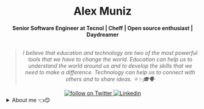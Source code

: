 <h1 align="center"> Alex Muniz </h1>
    
<div align="center">
<b>Senior Software Engineer at Tecnol | Cheff | Open source enthusiast | Daydreamer </b>
<br>
<br>

  <blockquote>
    <p><i>
       I believe that education and technology are two of the most powerful tools that we have to change the world. Education can help us to understand the world around us and to develop the skills that we need to make a difference. Technology can help us to connect with others and to share ideas. ⚛✨🎓🗣️
    </i></p>
</blockquote>
<div align="center">
    <a href="https://twitter.com/intent/follow?screen_name=odysseyofmyself">
        <img src="https://img.shields.io/badge/Twitter-1DA1F2?style=for-the-badge&logo=twitter&logoColor=white"
            alt="follow on Twitter">
    </a>
    <a href="https://www.linkedin.com/in/lexmunizes/">
        <img src="https://img.shields.io/badge/LinkedIn-0077B5?style=for-the-badge&logo=linkedin&logoColor=white"
             alt="Linkedin">
    </a>
<!--     <a href="https://www.instagram.com/todomundoamaosol/">
        <img src="https://img.shields.io/badge/Instagram-E4405F?style=for-the-badge&logo=instagram&logoColor=white"
             alt="Instagram"> -->
    </a>
</div>
</div>
<details closed>
<summary>About me 👈😊</summary>

---


<div align="right" style="margin:auto">
     <a href="https://github.com/virgilhawkins00">
        <img height="170em"
             src="https://github-readme-stats.vercel.app/api/top-langs/?username=virgilhawkins00&hide=html,jupyter%20notebook&langs_count=6&hide_border=true&layout=compact&show_icons=true&line_height=24&theme=transparent&title_color=4a86d1&custom_title=My%20favorite%20languages"
             alt="Most used languages"
             align="right">
    </a>
</div>

<div>
  <a href="https://github.com/virgilhawkins00">
    <img height="180em" src="https://github-readme-stats.vercel.app/api?username=virgilhawkins00&show_icons=true&theme=transparent&bg_color=00000000&include_all_commits=true&count_private=true"/>
</div>

 
 
<div> 
   <br>  
    Hello, i'm Alex Muniz<br>
 <br> I am a 28-year-old full-stack developer with 8 years of experience. I am proficient in JavaScript/TypeScript, React, Next, Nuxt, Vue, Vite, Quasar, Express, REST, SpringBoot, Node, Azure, AWS, Vercel, Netlify, Figma, MySQL, MongoDB, and PostgreSQL. I am currently learning Java and Angular.

I am originally from Bahia, Brazil, but I have been living in Belo Horizonte for the past 2 years. I love to travel and experience new cultures. I am also a passionate cook and have worked as a chef in two restaurants in Belo Horizonte.

In my spare time, I enjoy spending time with my dog, Sam, my girlfriend, and my plants. I also love to meet up with friends and cook for them.

I am a highly motivated and results-oriented individual. I am always looking for new challenges and opportunities to learn and grow. I am confident that I can make a significant contribution to any team or project.
<br>
## Backend language:<br>
![Nodejs](https://img.shields.io/badge/Node%20js-339933?style=for-the-badge&logo=nodedotjs&logoColor=white)
![Java](https://img.shields.io/badge/java-%23ED8B00.svg?style=for-the-badge&logo=openjdk&logoColor=white)
![Python](https://img.shields.io/badge/python-3670A0?style=for-the-badge&logo=python&logoColor=ffdd54)

## Frontend language:<br>
![Typescript](https://img.shields.io/badge/TypeScript-007ACC?style=for-the-badge&logo=typescript&logoColor=white)
![Javascript](https://img.shields.io/badge/JavaScript-323330?style=for-the-badge&logo=javascript&logoColor=F7DF1E)

## UI:<br>
![React](https://img.shields.io/badge/React-20232A?style=for-the-badge&logo=react&logoColor=61DAFB)
![Angular](https://img.shields.io/badge/Angular-DD0031?style=for-the-badge&logo=angular&logoColor=white)
![Vue](https://img.shields.io/badge/Vue%20js-35495E?style=for-the-badge&logo=vuedotjs&logoColor=4FC08D)
![NextJS](https://img.shields.io/badge/next%20js-000000?style=for-the-badge&logo=nextdotjs&logoColor=white)
![NuxtJS](https://img.shields.io/badge/nuxt%20js-00C58E?style=for-the-badge&logo=nuxtdotjs&logoColor=white)

## DB:<br>
![PostgreSQL](https://img.shields.io/badge/PostgreSQL-316192?style=for-the-badge&logo=postgresql&logoColor=white)
![MongoDB](https://img.shields.io/badge/MongoDB-4EA94B?style=for-the-badge&logo=mongodb&logoColor=white)
![AmazonDynamoDB](https://img.shields.io/badge/Amazon%20DynamoDB-4053D6?style=for-the-badge&logo=Amazon%20DynamoDB&logoColor=white)
![MySql](https://img.shields.io/badge/MySQL-005C84?style=for-the-badge&logo=mysql&logoColor=white)

## API:<br>
![Express](https://img.shields.io/badge/Express%20js-000000?style=for-the-badge&logo=express&logoColor=white)
![SpringBoot](https://img.shields.io/badge/Spring_Boot-F2F4F9?style=for-the-badge&logo=spring-boot)
![Flask](https://img.shields.io/badge/Flask-000000?style=for-the-badge&logo=flask&logoColor=white)
## CI/CD:<br>
![GitHub](https://img.shields.io/badge/Github%20Actions-282a2e?style=for-the-badge&logo=githubactions&logoColor=367cfe) 

## Cloud:<br>
![AWS](https://img.shields.io/badge/Amazon_AWS-FF9900?style=for-the-badge&logo=amazonaws&logoColor=white)
![Azure](https://img.shields.io/badge/Azure_DevOps-0078D7?style=for-the-badge&logo=azure-devops&logoColor=white)
![Vercel]( 	https://img.shields.io/badge/Vercel-000000?style=for-the-badge&logo=vercel&logoColor=white)
![Netlify](https://img.shields.io/badge/netlify-%23000000.svg?style=for-the-badge&logo=netlify&logoColor=#00C7B7)

## UI/UX:<br>
![Figma](https://img.shields.io/badge/Figma-F24E1E?style=for-the-badge&logo=figma&logoColor=white)

## Code:<br>
![GitHub](https://img.shields.io/badge/GitHub-100000?style=for-the-badge&logo=github&logoColor=white)

## Mobile:<br>
![ReactNative](https://img.shields.io/badge/React_Native-20232A?style=for-the-badge&logo=react&logoColor=61DAFB)
</div>
<div> 
   Certifications:
   <br>
   <a href="https://www.hackerrank.com/certificates/63ef9a8d6b93" src="https://www.hackerrank.com/certificates/63ef9a8d6b93"> ## JavaScript </a>
   <br>
   <a href="https://www.hackerrank.com/certificates/812950460902" src="https://www.hackerrank.com/certificates/812950460902"> ## React </a>
   <br>
   <a href="https://www.hackerrank.com/certificates/95872c27738e" src="https://www.hackerrank.com/certificates/95872c27738e"> ## Node </a>
   <br>
   <a href="https://www.hackerrank.com/certificates/ce65020048a6" src="https://www.hackerrank.com/certificates/ce65020048a6"> ## SQL </a> 
   <br>
  </div>  
